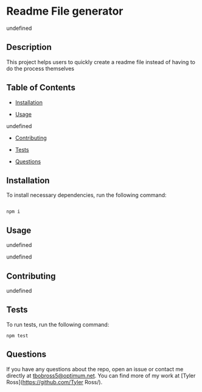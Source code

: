 # Readme File generator
  
undefined

## Description

This project helps users to quickly create a readme file instead of having to do the process themselves

## Table of Contents 

* [Installation](#installation)

* [Usage](#usage)

undefined

* [Contributing](#contributing)

* [Tests](#tests)

* [Questions](#questions)

## Installation

To install necessary dependencies, run the following command:

```

npm i

```

## Usage

undefined

undefined
  
## Contributing

undefined

## Tests

To run tests, run the following command:

```
npm test
```

## Questions

If you have any questions about the repo, open an issue or contact me directly at tbobross5@optimum.net.
You can find more of my work at [Tyler Ross](https://github.com/Tyler Ross/).